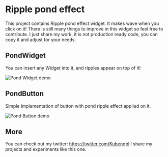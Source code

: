 # Ripple pond effect

This project contains Ripple pond effect widget. It makes wave when you click on it!
There is still many things to improve in this widget so feel free to contribute. I just share my work, it is not production ready code, you can copy it and adjust for your needs.

## PondWidget
You can insert any Widget into it, and ripples appear on top of it!

![Pond Widget demo](https://github.com/JakubNeukirch/pond_widget/tree/master/demo/pond_widget.gif)

## PondButton
Simple Implementation of button with pond ripple effect applied on it.

![Pond Button demo](https://github.com/JakubNeukirch/pond_widget/tree/master/demo/pond_button.gif)

## More
You can check out my twitter: https://twitter.com/Kubenqpl
I share my projects and experiments like this one.
